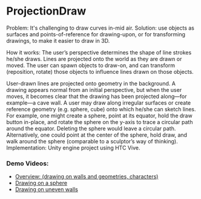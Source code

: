 # ProjectionDraw

Problem: It's challenging to draw curves in-mid air.
Solution: use objects as surfaces and points-of-reference for drawing-upon, or for transforming drawings, to make it easier to draw in 3D.

How it works: The user’s perspective determines the shape of line strokes he/she draws. Lines are
projected onto the world as they are drawn or moved. The user can spawn objects to draw-on,
and can transform (reposition, rotate) those objects to influence lines drawn on those objects.

User-drawn lines are projected onto geometry in the background. A drawing appears
normal from an initial perspective, but when the user moves, it becomes clear that the drawing
has been projected along—for example—a cave wall. A user may draw along irregular surfaces
or create reference geometry (e.g. sphere, cube) onto which he/she can sketch lines. For
example, one might create a sphere, point at its equator, hold the draw button in-place, and
rotate the sphere on the y-axis to trace a circular path around the equator. Deleting the sphere
would leave a circular path. Alternatively, one could point at the center of the sphere, hold
draw, and walk around the sphere (comparable to a sculptor’s way of thinking).
Implementation: Unity engine project using HTC Vive.

### Demo Videos:

- [Overview: (drawing on walls and geometries, characters)](https://drive.google.com/file/d/1SlZv3DmJ8fT-6a9Dn864fkZs4U7Lxvtw/view?usp=sharing)
- [Drawing on a sphere](https://drive.google.com/file/d/1AL8CE8p8hNFDrqwuQxmi4FqI0o-yFUqV/view?usp=sharing)
- [Drawing on uneven walls](https://drive.google.com/file/d/19X0tO6dSCVjicT8KBEZ1wLQcZEm1ois7/view?usp=sharing)

